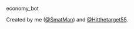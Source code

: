 economy_bot

Created by me ([@SmatMan](https://github.com/SmatMan)) and [@Hitthetarget55](https://github.com/Hitthetarget55). 

